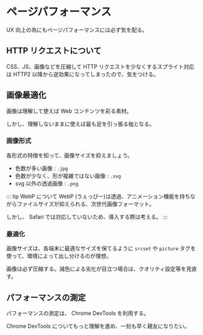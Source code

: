 # ページパフォーマンス

UX 向上の為にもページパフォーマンスには必ず気を配る。

## HTTP リクエストについて

CSS、JS、画像などを圧縮して HTTP リクエストを少なくするスプライト対応は HTTP2 以降から逆効果になってしまったので、気をつける。

## 画像最適化

画像は理解して使えば Web コンテンツを彩る素材。 

しかし、理解しないままに使えば最も足を引っ張る枷となる。

### 画像形式

各形式の特徴を知って、画像サイズを抑えましょう。

- 色数が多い画像 : `.jpg`
- 色数が少なく、形が複雑ではない画像 : `.svg`
- svg 以外の透過画像 : `.png`

::: tip WebP について
WebP (うぇっぴー)は透過、アニメーション機能を持ちながらファイルサイズが抑えられる、次世代画像フォーマット。

しかし、 Safari では対応していないため、導入する際は考える。
:::

### 最適化

画像サイズは、各端末に最適なサイズを保てるように `srcset` や `picture` タグを使って、環境によって出し分けるのが理想。 

画像は必ず圧縮する。減色による劣化が目立つ場合は、クオリティ設定等を見直す。

## パフォーマンスの測定

パフォーマンスの測定は、 Chrome DevTools を利用する。 

Chrome DevTools についてもっと理解を進め、一刻も早く親友になりたい。